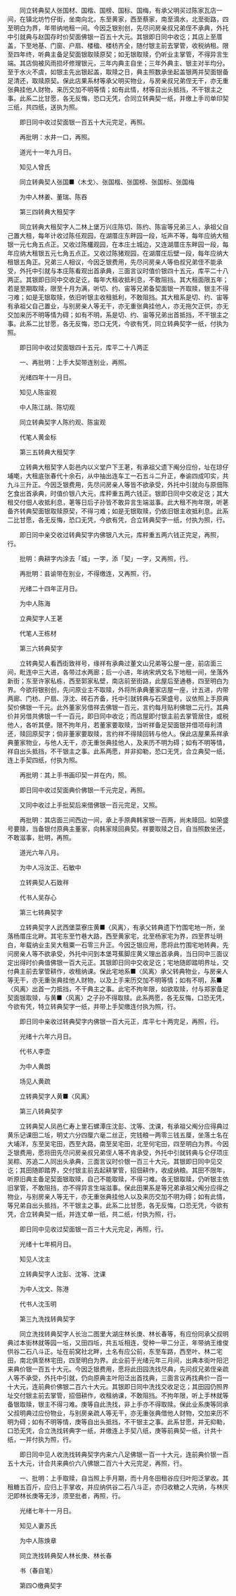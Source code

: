 <!-- { "loadSidebar": true } -->
　　同立转典契人张国材、国楷、国榜、国标、国梅，有承父明买过陈家瓦店一间，在镇北坊竹仔街，坐南向北，东至黄家，西至蔡家，南至滴水，北至街路，四至明白为界，年带纳地租一间。今因乏银别创，先尽问房亲叔兄弟侄不承典，外托中引就典与赵国存时价契面佛银一百五十大元。其银即日同中收讫；其店上至厝盖，下至地基、门窗、户扇、楼楹、楼枋齐全，随付银主前去掌管，收税纳租。限至四年终，听典主备足契面银取赎原契；如无银取赎，仍听业主掌管，不得异言生端。其店倘被风雨损坏修理银元，三年内典主自坐；三年外典主、银主对半均分。至于水火不虞，如银主先出银起盖，取赎之日，典主照数承坐起盖银两并契面银备足清还，取赎原契。保此店果系材等承父明买物业，与房亲叔兄弟侄无干，亦无重张典挂他人财物，来历交加不明等情；如有此情，材等自出头抵挡，不干银主之事。此系二比甘愿，各无反悔，恐口无凭，合同立转典契一纸，并缴上手司单印契三纸，共四纸，送执为照。

　　即日同中收过契面银一百五十大元完足，再照。

　　再批明：水井一口，再照。

　　道光十一年九月日。

　　知见人曾氏

　　同立转典契人张国■〈木戈〉、张国楷、张国榜、张国标、张国梅

　　为中人林姜、董瑞、陈吞

　　第三四转典大租契字

　　同立转典大租契字人二林上堡万兴庄陈切、陈约、陈宙等兄弟三人，承祖父自己置大租，每年计收过陈任观园，在湖厝庄东畔园一段，坵声不等，每年应纳大租银一元七角五点正。又收过陈欉观园，在本庄土城边，又连湖厝庄东畔园一段，每年应纳大租银五元七角五点正。又收过陈猪观园，在湖厝庄后壁一段，每年应纳大租银五角正。兄弟三人相议，今因乏银费用，先尽问房亲人等伯叔兄弟侄不能承受，外托中引就与本庄陈看观出首承典，三面言议时值价银四十五元，库平二十八两正。其银即日同中交收足讫，每年大租收抵利息，不敢阻挡。其大租面限五年；若是至期取赎，限至十月为满，听切、约、宙等兄弟备契面银一齐取赎，银主不得刁难；如是无银取赎，依旧听银主收租抵利，不敢阻挡。其大租系是切、约、宙等有承祖父自己置业，与别房亲人等无干，亦无重张典挂他人，亦无拖欠正供，亦无交加来历不明等情为碍；如有不明，系是切、约、宙等兄弟出首抵挡，不干银主之事。此系二比甘愿，各无反悔，恐口无凭，今欲有凭，同立转典契字一纸，付执为照。

　　即日同中收过契面银四十五元，库平二十八两正

　　一、再批明：上手大契带连别业，再照。

　　光绪四年十一月日。

　　知见人陈宙观

　　中人陈江胡、陈切观

　　同立转典契字人陈约观、陈宙观

　　代笔人黄金标

　　第三五转典大租契字

　　立转典大租契字人彰邑内以义堂户下王荖，有承祖父遗下阄分应份，址在琼仔埔墘，大租底张春代十余石，从中抽出连车工一石五斗二升正，奉谕四成叩实，共九斗三升正。今因乏银费用，先尽问房亲人等皆不欲承受，外托中引就向与原佃陈乞食出首承典，时值价银八大元，库秤重五两六钱正。银即日同中交收足讫；其大租交付佃人收抵利息，荖等日后子孙皆不敢异言生端滋事。此大租不拘年限，听荖备齐转典契面银取赎原契，不得刁难；如是无银取赎，仍依旧银主收抵利息。此系二比甘愿，各无反悔，恐口无凭，今欲有凭，合立转典契字一纸，付执为照，行。

　　即日同中亲交收过转典契字内佛银八大元，库秤重五两六钱正完足，再照，行。

　　批明：典耕字内涂去「城」一字，添「契」一字，又再照，行。

　　再批明：县谕带在别业，不得缴连，又再照，行。

　　光绪二十四年正月日。

　　为中人陈海

　　立典契字人王荖

　　代笔人王栋材

　　第三六转典契字

　　立转典契人看西街致祥号，缘祥有承典过董文山兄弟等公屋一座，前店面三间，毗连中三大进，各带过水两廊；后一小进，年纳宋炳文名下地租一间，坐落外新街；东至许家私栋，西至郭家私壁，南店前至街路，此屋后至通巷，四至明白为界。今欲将银别创，先问原业主不取赎，外将所承典董家店屋一座，计五进，内带两廊、门枋、户扇、浮沈、砖石齐备，托中引就转典与石荣盛号，议依照上手原典契价佛银一千元。此外董家另借祥去佛银一百元，言约每月贴利佛银二元行。其典价并另借共佛银一千一百元，即日同中收讫；而店屋即付银主前去掌管居住，或税他人，各听其便。限不拘年月，若董家要取赎，当听祥备足契面银并借项母利清还，赎回原契字；倘非董家要取赎，言约祥不得赎回转与他人。保此店屋果系祥承典董家物业，与他人无干，亦无重张典挂他人，及来历不明为碍；如有不明等情，祥自出头抵挡，不干银主之事。此系两愿，并非抑勒，恐口无凭，合立典契一纸，连上手契四纸，付执为照。

　　再批明：其上手书画印契一并在内，照。

　　即日同中收过契面典价佛银一千元完足，再照。

　　又同中收过上手批契后来借佛银一百元完足，又照。

　　再批明：其店面三间西边一间，承上手原典韩家银一百两，尚未赎回。如荣盛号要赎，当备银付原典主董家，向韩家赎回典契。祥要取赎之日，自当照数坐还，不敢滋事，批明，再照。

　　道光六年八月。

　　为中人冯汝正、石敏中

　　立转典契人石致祥

　　代书人吴存心

　　第三七转典契字

　　立转典契字人武西堡菜寮庄黄■〈风离〉，有承父转典遗下竹围宅地一所，坐落杨厝庄北畔。其宅东至竹巷大路，西至黄家宅，北至杨家宅为界，四至界址明白，年载纳业主吴大租粟一石零三升正。今因乏银应用，愿将此竹围宅地转典，先问房亲人等不欲承受，外托中问到本堡芎蕉脚庄黄义理出首承典，当日同中三面议定出得时价典值佛银一百大元正。其银即日同中交收足讫；宅地随即踏明界址，交付典主前去掌管耕作，收租纳课。保此宅地系■〈风离〉承父转典物业，与房亲人等无干，亦无重张典挂他人财物，以及上手来历交加不明等情；如有不明，系■〈风离〉出首一力抵挡，不干典主之事。此宅不拘年限，如欲取赎，付与郑家备足契面银取赎，与黄■〈风离〉之子孙不得取赎。此系两愿，各无反悔，口恐无凭，今欲有凭，特立转典契字一纸，并带上手契缴连付执为照，行。

　　即日同中亲收过转典契字内佛银一百大元正，库平七十两完足，再照，行。

　　光绪十六年六月日。

　　代书人李壶

　　为中人黄朗

　　场见人黄疏

　　立转典契字人黄■〈风离〉

　　第三八转典契字

　　立转典契人凤邑仁寿上里石螺潭庄沈彭、沈等、沈课，有承祖父阄分应得典过黄乐记课田二坵，明丈六分四厘六毫二丝正，完钱粮一两零三钱五厘，坐落土名在大埔洋，东至吴宅田，西至大路，南至吴宅田，北至何宅田，四至明白为界。今因乏银费用，愿将田先尽问房亲叔兄弟侄人等不肯承受，外托中引就转典与仑仔项庄吴粽、苏追二人同出头承典，三面言议时价银一百三十大元。其银即日同中见交讫；其田随即踏界，交付银主前去起耕掌管，招佃耕作，收成纳粮。其田不限年，听原旧典主备足契面银取赎，自己不能取赎，不得刁难。各无银取赎，仍听银主依旧掌管，不敢阻挡，亦不得异言生端滋事。保此田果系是等兄弟承祖父阄分应得之物业，与别房亲人等无干，亦无重张典挂他人以及来历交加不明为碍；如有此情，等兄弟自出头抵挡，不干银主之事。此系二比甘愿，各无反悔，口恐无凭，今欲有凭，合立转典契一纸，并连丈单一纸，共二纸，付执为照，行。

　　即日同中见收过契面银一百三十大元完足，再照，行。

　　光绪十七年桐月日。

　　知见人沈主

　　立转典契字人沈彭、沈等、沈课

　　为中人沈文、陈港

　　代书人沈玉明

　　第三九洗找转典契字

　　同立洗找转典契字人长治二图里大湖庄林长庚、林长春等，有应份同承父叔明典过本街林就等园一坵，又田四坵，共五坵相连，受种一甲二分正，年带纳王维俊供谷二石八斗正。址在前窝社北畔，土名有应公前，东至车路，西至叶、林二宅田，南北俱至林宅田，四至明白为界。此业前于光绪元年三月间，出典本街叶阳汜来典价银一百五十大元。今因乏银费用，愿将此田园洗找尽典，先问叔兄弟侄亲疏人等不承受，外托中引就，仍向原典主叶阳泛出首找典，三面言议再找典价一百一十大元，连前典价佛银二百六十大元。其银即日同中洗找交收足讫；其田园仍照界址交付银主前去掌管，招佃耕作，收租纳课，不敢阻挡。不拘年限，听上手林就等备银取赎，银主不得刁难。庚等自此洗找，非上手亦不得取赎。保此业系庚等同承父叔明典过应份物业，与别房亲疏人等无干，亦无重张典借他人财物，交加来历不明为碍；如有不明等情，庚等自出头抵挡，不干银主之事。此系甘愿，并无抑勒，口恐无凭，合立洗找转典字一纸，并缴连上手契八纸，庚等前典契一纸，计共十纸，一并付执为照，行。

　　即日同中见人收洗找转典契字内来六八足佛银一百一十大元，连前典价银一百五十大元，计合共来典价六八佛银二百六十大元完足，再照，行。

　　一、批明：上手取赎，自当照上手月期，而十月冬田租谷应归叶阳泛掌收。其租糖五百斤，应归上手掌收，并应纳供谷二石八斗正，亦归收糖之人完纳，与林庆汜即林长庚等无涉，须至批者，再照，行。

　　光绪七年十一月日。

　　知见人妻苏氏

　　为中人陈焕章

　　同立洗找转典契人林长庚、林长春

　　书（春自笔）

　　第四○缴典契字

